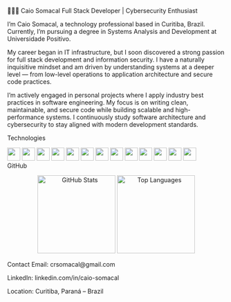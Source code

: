 👨🏻‍💻 Caio Somacal
Full Stack Developer | Cybersecurity Enthusiast

I’m Caio Somacal, a technology professional based in Curitiba, Brazil. Currently, I’m pursuing a degree in Systems Analysis and Development at Universidade Positivo.

My career began in IT infrastructure, but I soon discovered a strong passion for full stack development and information security. I have a naturally inquisitive mindset and am driven by understanding systems at a deeper level — from low-level operations to application architecture and secure code practices.

I’m actively engaged in personal projects where I apply industry best practices in software engineering. My focus is on writing clean, maintainable, and secure code while building scalable and high-performance systems. I continuously study software architecture and cybersecurity to stay aligned with modern development standards.

Technologies
<div> <img src="https://cdn.jsdelivr.net/gh/devicons/devicon/icons/javascript/javascript-original.svg" width="30" /> <img src="https://cdn.jsdelivr.net/gh/devicons/devicon/icons/react/react-original.svg" width="30" /> <img src="https://cdn.jsdelivr.net/gh/devicons/devicon/icons/nodejs/nodejs-original.svg" width="30" /> <img src="https://cdn.jsdelivr.net/gh/devicons/devicon/icons/python/python-original.svg" width="30" /> <img src="https://cdn.jsdelivr.net/gh/devicons/devicon/icons/java/java-original.svg" width="30" /> <img src="https://cdn.jsdelivr.net/gh/devicons/devicon/icons/php/php-original.svg" width="30" /> <img src="https://cdn.jsdelivr.net/gh/devicons/devicon/icons/csharp/csharp-original.svg" width="30" /> <img src="https://cdn.jsdelivr.net/gh/devicons/devicon/icons/go/go-original.svg" width="30" /> <img src="https://cdn.jsdelivr.net/gh/devicons/devicon/icons/kotlin/kotlin-original.svg" width="30" /> <img src="https://cdn.jsdelivr.net/gh/devicons/devicon/icons/mysql/mysql-original.svg" width="30" /> <img src="https://cdn.jsdelivr.net/gh/devicons/devicon/icons/postgresql/postgresql-original.svg" width="30" /> <img src="https://cdn.jsdelivr.net/gh/devicons/devicon/icons/git/git-original.svg" width="30" /> <img src="https://cdn.jsdelivr.net/gh/devicons/devicon/icons/linux/linux-original.svg" width="30" /> </div>
GitHub
<p align="center"> <img alt="GitHub Stats" height="180" src="https://github-readme-stats.vercel.app/api?username=CaioSomacal&show_icons=true&theme=tokyonight&locale=en" />
<img alt="Top Languages" height="180" src="https://github-readme-stats.vercel.app/api/top-langs/?username=CaioSomacal&layout=compact&theme=tokyonight&langs_count=8" />

</p>
Contact
Email: crsomacal@gmail.com

LinkedIn: linkedin.com/in/caio-somacal

Location: Curitiba, Paraná – Brazil
